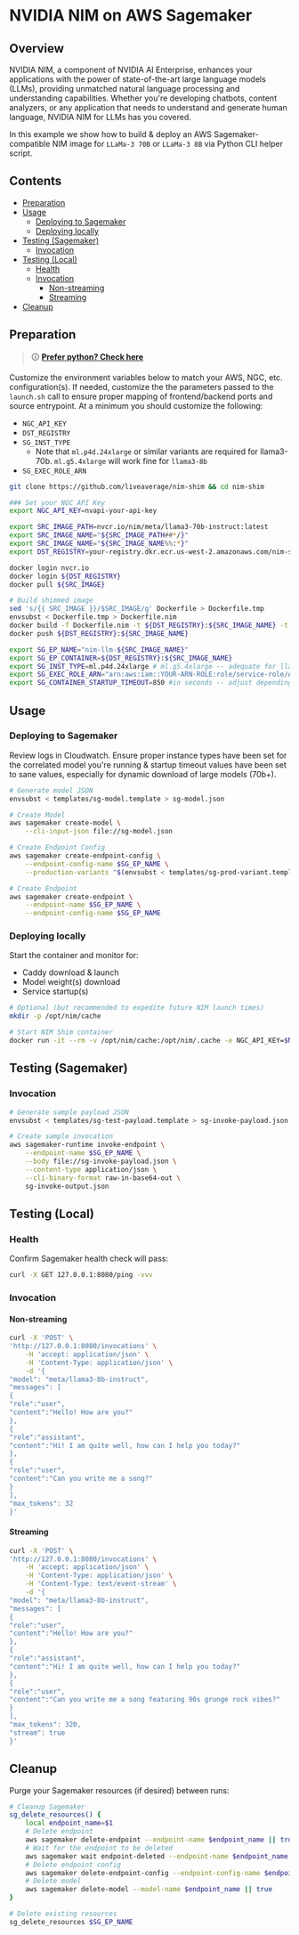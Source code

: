# NVIDIA NIM on AWS Sagemaker

## Overview

NVIDIA NIM, a component of NVIDIA AI Enterprise, enhances your applications with the power of state-of-the-art large language models (LLMs), providing unmatched natural language processing and understanding capabilities. Whether you're developing chatbots, content analyzers, or any application that needs to understand and generate human language, NVIDIA NIM for LLMs has you covered.

In this example we show how to build & deploy an AWS Sagemaker-compatible NIM image for `LLaMa-3 70B` or `LLaMa-3 8B` via Python CLI helper script.

## Contents

- [Preparation](#preparation)
- [Usage](#usage)
  * [Deploying to Sagemaker](#deploying-to-sagemaker)
  * [Deploying locally](#deploying-locally)
- [Testing (Sagemaker)](#testing--sagemaker-)
  * [Invocation](#invocation)
- [Testing (Local)](#testing--local-)
  * [Health](#health)
  * [Invocation](#invocation-1)
    + [Non-streaming](#non-streaming)
    + [Streaming](#streaming)
- [Cleanup](#cleanup)

## Preparation

> 🛈 **[Prefer python? Check here](README_python.md)**

Customize the environment variables below to match your AWS, NGC, etc. configuration(s). If needed, customize the the parameters passed to the `launch.sh` call to ensure proper mapping of frontend/backend ports and source entrypoint. At a minimum you should customize the following:
- `NGC_API_KEY`
- `DST_REGISTRY`
- `SG_INST_TYPE`
  - Note that `ml.p4d.24xlarge` or similar variants are required for llama3-70b. `ml.g5.4xlarge` will work fine for `llama3-8b`
- `SG_EXEC_ROLE_ARN`

```bash
git clone https://github.com/liveaverage/nim-shim && cd nim-shim

### Set your NGC API Key
export NGC_API_KEY=nvapi-your-api-key

export SRC_IMAGE_PATH=nvcr.io/nim/meta/llama3-70b-instruct:latest
export SRC_IMAGE_NAME="${SRC_IMAGE_PATH##*/}"
export SRC_IMAGE_NAME="${SRC_IMAGE_NAME%%:*}"
export DST_REGISTRY=your-registry.dkr.ecr.us-west-2.amazonaws.com/nim-shim

docker login nvcr.io
docker login ${DST_REGISTRY}
docker pull ${SRC_IMAGE}

# Build shimmed image
sed 's/{{ SRC_IMAGE }}/$SRC_IMAGE/g' Dockerfile > Dockerfile.tmp
envsubst < Dockerfile.tmp > Dockerfile.nim
docker build -f Dockerfile.nim -t ${DST_REGISTRY}:${SRC_IMAGE_NAME} -t nim-shim:latest .
docker push ${DST_REGISTRY}:${SRC_IMAGE_NAME}

export SG_EP_NAME="nim-llm-${SRC_IMAGE_NAME}"
export SG_EP_CONTAINER=${DST_REGISTRY}:${SRC_IMAGE_NAME}
export SG_INST_TYPE=ml.p4d.24xlarge # ml.g5.4xlarge -- adequate for llama3-8b
export SG_EXEC_ROLE_ARN="arn:aws:iam::YOUR-ARN-ROLE:role/service-role/AmazonSageMakerServiceCatalogProductsUseRole"
export SG_CONTAINER_STARTUP_TIMEOUT=850 #in seconds -- adjust depending on dynamic or S3 model pull; model parameters (70b can take 460s+ to download)
```

## Usage

### Deploying to Sagemaker

Review logs in Cloudwatch. Ensure proper instance types have been set for the correlated model you're running & startup timeout values have been set to sane values, especially for dynamic download of large models (70b+).

```bash
# Generate model JSON
envsubst < templates/sg-model.template > sg-model.json

# Create Model
aws sagemaker create-model \
    --cli-input-json file://sg-model.json

# Create Endpoint Config
aws sagemaker create-endpoint-config \
    --endpoint-config-name $SG_EP_NAME \
    --production-variants "$(envsubst < templates/sg-prod-variant.template)"

# Create Endpoint
aws sagemaker create-endpoint \
    --endpoint-name $SG_EP_NAME \
    --endpoint-config-name $SG_EP_NAME
```

### Deploying locally

Start the container and monitor for:
- Caddy download & launch
- Model weight(s) download
- Service startup(s)


```bash
# Optional (but recommended to expedite future NIM launch times)
mkdir -p /opt/nim/cache

# Start NIM Shim container
docker run -it --rm -v /opt/nim/cache:/opt/nim/.cache -e NGC_API_KEY=$NGC_API_KEY -p 8080:8080 nim-shim:latest
```

## Testing (Sagemaker)

### Invocation
```bash
# Generate sample payload JSON
envsubst < templates/sg-test-payload.template > sg-invoke-payload.json

# Create sample invocation
aws sagemaker-runtime invoke-endpoint \
    --endpoint-name $SG_EP_NAME \
    --body file://sg-invoke-payload.json \
    --content-type application/json \
    --cli-binary-format raw-in-base64-out \
    sg-invoke-output.json
```

## Testing (Local)


### Health
Confirm Sagemaker health check will pass:
```bash
curl -X GET 127.0.0.1:8080/ping -vvv
```

### Invocation

#### Non-streaming
```bash
curl -X 'POST' \
'http://127.0.0.1:8080/invocations' \
    -H 'accept: application/json' \
    -H 'Content-Type: application/json' \
    -d '{
"model": "meta/llama3-8b-instruct",
"messages": [
{
"role":"user",
"content":"Hello! How are you?"
},
{
"role":"assistant",
"content":"Hi! I am quite well, how can I help you today?"
},
{
"role":"user",
"content":"Can you write me a song?"
}
],
"max_tokens": 32
}'
```

#### Streaming
```bash
curl -X 'POST' \
'http://127.0.0.1:8080/invocations' \
    -H 'accept: application/json' \
    -H 'Content-Type: application/json' \
	-H 'Content-Type: text/event-stream' \
    -d '{
"model": "meta/llama3-8b-instruct",
"messages": [
{
"role":"user",
"content":"Hello! How are you?"
},
{
"role":"assistant",
"content":"Hi! I am quite well, how can I help you today?"
},
{
"role":"user",
"content":"Can you write me a song featuring 90s grunge rock vibes?"
}
],
"max_tokens": 320,
"stream": true
}'
```

## Cleanup

Purge your Sagemaker resources (if desired) between runs:
```bash
# Cleanup Sagemaker
sg_delete_resources() {
    local endpoint_name=$1
    # Delete endpoint
    aws sagemaker delete-endpoint --endpoint-name $endpoint_name || true
    # Wait for the endpoint to be deleted
    aws sagemaker wait endpoint-deleted --endpoint-name $endpoint_name || true
    # Delete endpoint config
    aws sagemaker delete-endpoint-config --endpoint-config-name $endpoint_name || true
    # Delete model
    aws sagemaker delete-model --model-name $endpoint_name || true
}

# Delete existing resources
sg_delete_resources $SG_EP_NAME
```
